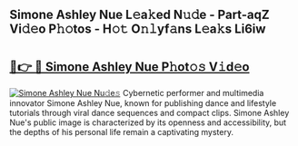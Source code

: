 ## Simone Ashley Nue L𝚎a𝚔ed N𝚞𝚍e - Part-aqZ Vi𝚍𝚎o P𝚑𝚘tos - H𝚘𝚝 O𝚗𝚕yf𝚊ns L𝚎a𝚔s Li6iw

# <h2><a href="http://kfeuke.oniu.top/?m=Simone+Ashley+Nue">🔗👉 🔴 Simone Ashley Nue P𝚑ot𝚘𝚜 V𝚒d𝚎o</a></h2>

[![Simone Ashley Nue Nu𝚍e𝚜](https://i.imgur.com/0qMVB7G.gif)](http://kfeuke.oniu.top/?m=Simone+Ashley+Nue)
Cybernetic performer and multimedia innovator Simone Ashley Nue, known for publishing dance and lifestyle tutorials through viral dance sequences and compact clips. Simone Ashley Nue's public image is characterized by its openness and accessibility, but the depths of his personal life remain a captivating mystery.  
